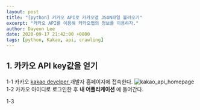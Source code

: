 ```yaml
---
layout: post
title: "[python] 카카오 API로 카카오맵 JSON파일 불러오기"
excerpt: "카카오 API를 이용해 카카오맵의 정보를 이용하자."
author: Dayeon Lee
date: 2020-09-17 21:42:00 +0800
tags: [python, Kakao, api, crawling]
---
```


## 1. 카카오 API key값을 얻기 

1-1 카카오 [kakao develper ](https://developers.kakao.com/) 개발자 홈페이지에 접속한다. 
![kakao_api_homepage](https://user-images.githubusercontent.com/56374342/93410774-954f9f80-f8d4-11ea-82ce-5446458f9e3a.PNG)
1-2 카카오 아이디로 로그인한 후 **내 어플리케이션** 에 들어간다.  

1-3 
